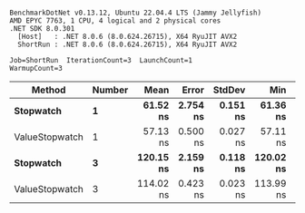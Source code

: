 ```

BenchmarkDotNet v0.13.12, Ubuntu 22.04.4 LTS (Jammy Jellyfish)
AMD EPYC 7763, 1 CPU, 4 logical and 2 physical cores
.NET SDK 8.0.301
  [Host]   : .NET 8.0.6 (8.0.624.26715), X64 RyuJIT AVX2
  ShortRun : .NET 8.0.6 (8.0.624.26715), X64 RyuJIT AVX2

Job=ShortRun  IterationCount=3  LaunchCount=1  
WarmupCount=3  

```
| Method         | Number | Mean      | Error    | StdDev   | Min       | Max       | Gen0   | Allocated |
|--------------- |------- |----------:|---------:|---------:|----------:|----------:|-------:|----------:|
| **Stopwatch**      | **1**      |  **61.52 ns** | **2.754 ns** | **0.151 ns** |  **61.36 ns** |  **61.66 ns** | **0.0005** |      **40 B** |
| ValueStopwatch | 1      |  57.13 ns | 0.500 ns | 0.027 ns |  57.11 ns |  57.16 ns |      - |         - |
| **Stopwatch**      | **3**      | **120.15 ns** | **2.159 ns** | **0.118 ns** | **120.02 ns** | **120.23 ns** | **0.0005** |      **40 B** |
| ValueStopwatch | 3      | 114.02 ns | 0.423 ns | 0.023 ns | 113.99 ns | 114.04 ns |      - |         - |
